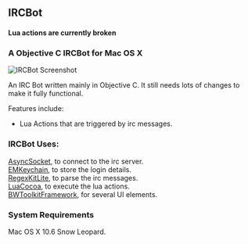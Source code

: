 ## IRCBot

#### Lua actions are currently broken

### A Objective C IRCBot for Mac OS X
![IRCBot Screenshot](http://mcspider.github.com/screenshots/IRCBot.png)

An IRC Bot written mainly in Objective C.
It still needs lots of changes to make it fully functional.

Features include:

- Lua Actions that are triggered by irc messages.

### IRCBot Uses:
[AsyncSocket](http://code.google.com/p/cocoaasyncsocket/), to connect to the irc server.  
[EMKeychain](http://extendmac.com/EMKeychain/), to store the login details.  
[RegexKitLite](http://regexkit.sourceforge.net/), to parse the irc messages.  
[LuaCocoa](http://playcontrol.net/opensource/LuaCocoa/), to execute the lua actions.  
[BWToolkitFramework](http://www.brandonwalkin.com/bwtoolkit/), for several UI elements.  

### System Requirements
Mac OS X 10.6 Snow Leopard.